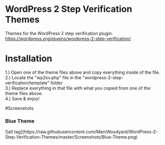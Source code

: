 # WordPress 2 Step Verification Themes
Themes for the WordPress 2 step verification plugin. https://wordpress.org/plugins/wordpress-2-step-verification/

# Installation
1.) Open one of the theme files above and copy everything inside of the file.
<br/>
2.) Locate the "wp2sv.php" file in the "wordpress-2-step-verification/template" folder
<br/>
3.) Replace everything in that file with what you copied from one of the theme files above.
<br/>
4.) Save & enjoy!

#Screenshots
<h3>Blue Theme</h3>
![alt tag](https://raw.githubusercontent.com/MarcWoodyard/WordPress-2-Step-Verification-Themes/master/Screenshots/Blue-Theme.png)

